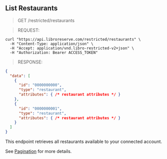 ## List Restaurants

> <span class="method get">GET</span> /restricted/restaurants

> REQUEST:

```shell
curl "https://api.libroreserve.com/restricted/restaurants" \
  -H "Content-Type: application/json" \
  -H "Accept: application/vnd.libro-restricted-v2+json" \
  -H "Authorization: Bearer ACCESS_TOKEN"
```



> RESPONSE:

```json
{
  "data": [
    {
      "id": "0000000000",
      "type": "restaurant",
      "attributes": { /* restaurant attributes */ }
    },
    {
      "id": "0000000001",
      "type": "restaurant",
      "attributes": { /* restaurant attributes */ }
    }
  ]
}
```

This endpoint retrieves all restaurants available to your connected account.

See [Pagination](#pagination) for more details.

